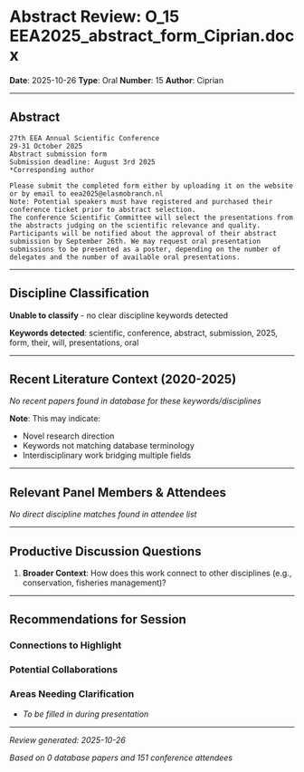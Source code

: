 # Abstract Review: O_15 EEA2025_abstract_form_Ciprian.docx

**Date**: 2025-10-26
**Type**: Oral
**Number**: 15
**Author**: Ciprian

---

## Abstract

```
27th EEA Annual Scientific Conference
29-31 October 2025
Abstract submission form
Submission deadline: August 3rd 2025 
*Corresponding author

Please submit the completed form either by uploading it on the website or by email to eea2025@elasmobranch.nl  
Note: Potential speakers must have registered and purchased their conference ticket prior to abstract selection.
The conference Scientific Committee will select the presentations from the abstracts judging on the scientific relevance and quality. Participants will be notified about the approval of their abstract submission by September 26th. We may request oral presentation submissions to be presented as a poster, depending on the number of delegates and the number of available oral presentations.
```

---

## Discipline Classification

**Unable to classify** - no clear discipline keywords detected

**Keywords detected**: scientific, conference, abstract, submission, 2025, form, their, will, presentations, oral


---

## Recent Literature Context (2020-2025)


*No recent papers found in database for these keywords/disciplines*

**Note**: This may indicate:
- Novel research direction
- Keywords not matching database terminology
- Interdisciplinary work bridging multiple fields

---

## Relevant Panel Members & Attendees


*No direct discipline matches found in attendee list*

---

## Productive Discussion Questions


1. **Broader Context**: How does this work connect to other disciplines (e.g., conservation, fisheries management)?


---

## Recommendations for Session

### Connections to Highlight


### Potential Collaborations


### Areas Needing Clarification

- _To be filled in during presentation_

---


*Review generated: 2025-10-26*

*Based on 0 database papers and 151 conference attendees*